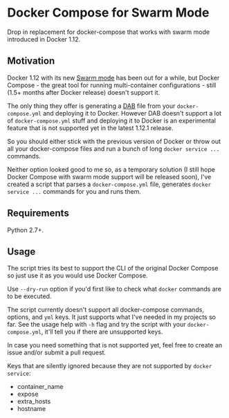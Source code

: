 # Docker Compose for Swarm Mode

Drop in replacement for docker-compose that works with swarm mode introduced in Docker 1.12.

## Motivation

Docker 1.12 with its new [Swarm mode](https://docs.docker.com/engine/swarm/) has been out for a while, but Docker Compose - the great tool for running multi-container configurations - still (1.5+ months after Docker release) doesn't support it.

The only thing they offer is generating a [DAB](https://github.com/docker/docker/blob/master/experimental/docker-stacks-and-bundles.md) file from your `docker-compose.yml` and deploying it to Docker.
However DAB doesn't support a lot of `docker-compose.yml` stuff and deploying it to Docker is an experimental feature that is not supported yet in the latest 1.12.1 release.

So you should either stick with the previous version of Docker or throw out all your docker-compose files and run a bunch of long `docker service ...` commands.

Neither option looked good to me so, as a temporary solution (I still hope Docker Compose with swarm mode support will be released soon), I've created a script that parses a `docker-compose.yml` file, generates `docker service ...` commands for you and runs them.

## Requirements

Python 2.7+.

## Usage

The script tries its best to support the CLI of the original Docker Compose so just use it as you would use Docker Compose.

Use `--dry-run` option if you'd first like to check what `docker` commands are to be executed. 

The script currently doesn't support all docker-compose commands, options, and `yml` keys. It just supports what I've needed in my projects so far.
See the usage help with `-h` flag and try the script with your `docker-compose.yml`, it'll tell you if there are unsupported keys.

In case you need something that is not supported yet, feel free to create an issue and/or submit a pull request.

Keys that are silently ignored because they are not supported by `docker service`:
* container_name
* expose
* extra_hosts
* hostname
